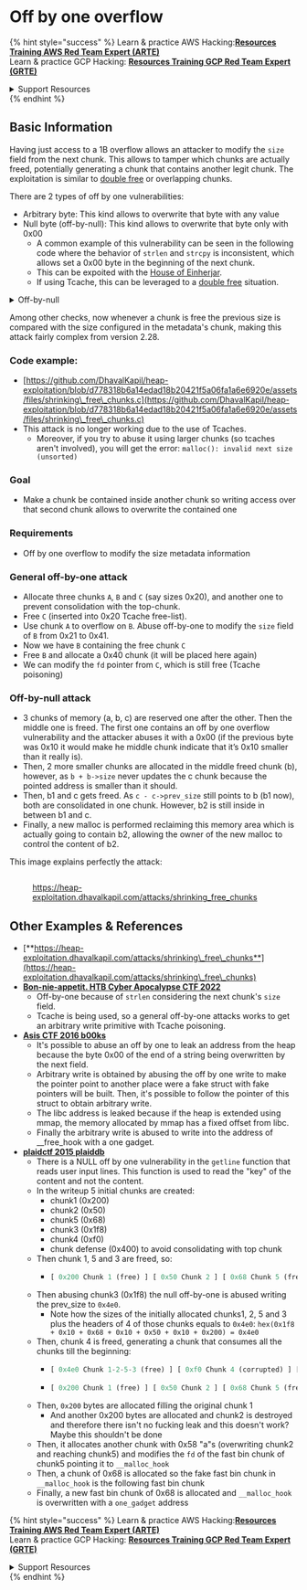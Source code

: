 # Off by one overflow

{% hint style="success" %}
Learn & practice AWS Hacking:<img src="/.gitbook/assets/arte.png" alt="" data-size="line">[**Resources Training AWS Red Team Expert (ARTE)**](https://training.khulnasoft.com/courses/arte)<img src="/.gitbook/assets/arte.png" alt="" data-size="line">\
Learn & practice GCP Hacking: <img src="/.gitbook/assets/grte.png" alt="" data-size="line">[**Resources Training GCP Red Team Expert (GRTE)**<img src="/.gitbook/assets/grte.png" alt="" data-size="line">](https://training.khulnasoft.com/courses/grte)

<details>

<summary>Support Resources</summary>

* Check the [**subscription plans**](https://patreon.com/khulnasoft)!
* **Join the** 💬 [**Discord group**](https://discord.gg/hRep4RUj7f) or the [**telegram group**](https://t.me/peass) or **follow** us on **Twitter** 🐦 [**@resources\_live**](https://twitter.com/khulnasoft\_live)**.**
* **Share hacking tricks by submitting PRs to the** [**Resources**](https://github.com/khulnasoft/resources) and [**Resources Cloud**](https://github.com/khulnasoft/resources-cloud) github repos.

</details>
{% endhint %}

## Basic Information

Having just access to a 1B overflow allows an attacker to modify the `size` field from the next chunk. This allows to tamper which chunks are actually freed, potentially generating a chunk that contains another legit chunk. The exploitation is similar to [double free](double-free.md) or overlapping chunks.

There are 2 types of off by one vulnerabilities:

* Arbitrary byte: This kind allows to overwrite that byte with any value
* Null byte (off-by-null): This kind allows to overwrite that byte only with 0x00
  * A common example of this vulnerability can be seen in the following code where the behavior of `strlen` and `strcpy` is inconsistent, which allows set a 0x00 byte in the beginning of the next chunk.
  * This can be expoited with the [House of Einherjar](house-of-einherjar.md).
  * If using Tcache, this can be leveraged to a [double free](double-free.md) situation.

<details>

<summary>Off-by-null</summary>

```c
// From https://ctf-wiki.mahaloz.re/pwn/linux/glibc-heap/off_by_one/
int main(void)
{
    char buffer[40]="";
    void *chunk1;
    chunk1 = malloc(24);
    puts("Get Input");
    gets(buffer);
    if(strlen(buffer)==24)
    {
        strcpy(chunk1,buffer);
    }
    return 0;
}
```

</details>

Among other checks, now whenever a chunk is free the previous size is compared with the size configured in the metadata's chunk, making this attack fairly complex from version 2.28.

### Code example:

* [https://github.com/DhavalKapil/heap-exploitation/blob/d778318b6a14edad18b20421f5a06fa1a6e6920e/assets/files/shrinking\_free\_chunks.c](https://github.com/DhavalKapil/heap-exploitation/blob/d778318b6a14edad18b20421f5a06fa1a6e6920e/assets/files/shrinking\_free\_chunks.c)
* This attack is no longer working due to the use of Tcaches.
  * Moreover, if you try to abuse it using larger chunks (so tcaches aren't involved), you will get the error: `malloc(): invalid next size (unsorted)`

### Goal

* Make a chunk be contained inside another chunk so writing access over that second chunk allows to overwrite the contained one

### Requirements

* Off by one overflow to modify the size metadata information

### General off-by-one attack

* Allocate three chunks `A`, `B` and `C` (say sizes 0x20), and another one to prevent consolidation with the top-chunk.
* Free `C` (inserted into 0x20 Tcache free-list).
* Use chunk `A` to overflow on `B`. Abuse off-by-one to modify the `size` field of `B` from 0x21 to 0x41.
* Now we have `B` containing the free chunk `C`
* Free `B` and allocate a 0x40 chunk (it will be placed here again)
* We can modify the `fd` pointer from `C`, which is still free (Tcache poisoning)

### Off-by-null attack

* 3 chunks of memory (a, b, c) are reserved one after the other. Then the middle one is freed. The first one contains an off by one overflow vulnerability and the attacker abuses it with a 0x00 (if the previous byte was 0x10 it would make he middle chunk indicate that it’s 0x10 smaller than it really is).
* Then, 2 more smaller chunks are allocated in the middle freed chunk (b), however, as `b + b->size` never updates the c chunk because the pointed address is smaller than it should.
* Then, b1 and c gets freed. As `c - c->prev_size` still points to b (b1 now), both are consolidated in one chunk. However, b2 is still inside in between b1 and c.
* Finally, a new malloc is performed reclaiming this memory area which is actually going to contain b2, allowing the owner of the new malloc to control the content of b2.

This image explains perfectly the attack:

<figure><img src="../../.gitbook/assets/image (1247).png" alt=""><figcaption><p><a href="https://heap-exploitation.dhavalkapil.com/attacks/shrinking_free_chunks">https://heap-exploitation.dhavalkapil.com/attacks/shrinking_free_chunks</a></p></figcaption></figure>

## Other Examples & References

* [**https://heap-exploitation.dhavalkapil.com/attacks/shrinking\_free\_chunks**](https://heap-exploitation.dhavalkapil.com/attacks/shrinking\_free\_chunks)
* [**Bon-nie-appetit. HTB Cyber Apocalypse CTF 2022**](https://7rocky.github.io/en/ctf/htb-challenges/pwn/bon-nie-appetit/)
  * Off-by-one because of `strlen` considering the next chunk's `size` field.
  * Tcache is being used, so a general off-by-one attacks works to get an arbitrary write primitive with Tcache poisoning.
* [**Asis CTF 2016 b00ks**](https://ctf-wiki.mahaloz.re/pwn/linux/glibc-heap/off\_by\_one/#1-asis-ctf-2016-b00ks)
  * It's possible to abuse an off by one to leak an address from the heap because the byte 0x00 of the end of a string being overwritten by the next field.
  * Arbitrary write is obtained by abusing the off by one write to make the pointer point to another place were a fake struct with fake pointers will be built. Then, it's possible to follow the pointer of this struct to obtain arbitrary write.
  * The libc address is leaked because if the heap is extended using mmap, the memory allocated by mmap has a fixed offset from libc.
  * Finally the arbitrary write is abused to write into the address of \_\_free\_hook with a one gadget.
* [**plaidctf 2015 plaiddb**](https://ctf-wiki.mahaloz.re/pwn/linux/glibc-heap/off\_by\_one/#instance-2-plaidctf-2015-plaiddb)
  * There is a NULL off by one vulnerability in the `getline` function that reads user input lines. This function is used to read the "key" of the content and not the content.
  * In the writeup 5 initial chunks are created:
    * chunk1 (0x200)
    * chunk2  (0x50)
    * chunk5 (0x68)
    * chunk3 (0x1f8)
    * chunk4 (0xf0)
    * chunk defense (0x400) to avoid consolidating with top chunk
  * Then chunk 1, 5 and 3 are freed, so:
    * ```python
      [ 0x200 Chunk 1 (free) ] [ 0x50 Chunk 2 ] [ 0x68 Chunk 5 (free) ] [ 0x1f8 Chunk 3 (free) ] [ 0xf0 Chunk 4 ] [ 0x400 Chunk defense ]
      ```
  * Then abusing chunk3 (0x1f8) the null off-by-one is abused writing the prev\_size to `0x4e0`.
    * Note how the sizes of the initially allocated chunks1, 2, 5 and 3 plus the headers of 4 of those chunks equals to `0x4e0`:  `hex(0x1f8 + 0x10 + 0x68 + 0x10 + 0x50 + 0x10 + 0x200) = 0x4e0`
  * Then, chunk 4 is freed, generating a chunk that consumes all the chunks till the beginning:
    * ```python
      [ 0x4e0 Chunk 1-2-5-3 (free) ] [ 0xf0 Chunk 4 (corrupted) ] [ 0x400 Chunk defense ]
      ```
    * ```python
      [ 0x200 Chunk 1 (free) ] [ 0x50 Chunk 2 ] [ 0x68 Chunk 5 (free) ] [ 0x1f8 Chunk 3 (free) ] [ 0xf0 Chunk 4 ] [ 0x400 Chunk defense ]
      ```
  * Then, `0x200` bytes are allocated filling the original chunk 1
    * And another 0x200 bytes are allocated and chunk2 is destroyed and therefore there isn't no fucking leak and this doesn't work? Maybe this shouldn't be done
  * Then, it allocates another chunk with 0x58 "a"s (overwriting chunk2 and reaching chunk5) and modifies the `fd` of the fast bin chunk of chunk5 pointing it to `__malloc_hook`
  * Then, a chunk of 0x68 is allocated so the fake fast bin chunk in `__malloc_hook` is the following fast bin chunk
  * Finally, a new fast bin chunk of 0x68 is allocated and `__malloc_hook` is overwritten with a `one_gadget` address

{% hint style="success" %}
Learn & practice AWS Hacking:<img src="/.gitbook/assets/arte.png" alt="" data-size="line">[**Resources Training AWS Red Team Expert (ARTE)**](https://training.khulnasoft.com/courses/arte)<img src="/.gitbook/assets/arte.png" alt="" data-size="line">\
Learn & practice GCP Hacking: <img src="/.gitbook/assets/grte.png" alt="" data-size="line">[**Resources Training GCP Red Team Expert (GRTE)**<img src="/.gitbook/assets/grte.png" alt="" data-size="line">](https://training.khulnasoft.com/courses/grte)

<details>

<summary>Support Resources</summary>

* Check the [**subscription plans**](https://patreon.com/khulnasoft)!
* **Join the** 💬 [**Discord group**](https://discord.gg/hRep4RUj7f) or the [**telegram group**](https://t.me/peass) or **follow** us on **Twitter** 🐦 [**@resources\_live**](https://twitter.com/khulnasoft\_live)**.**
* **Share hacking tricks by submitting PRs to the** [**Resources**](https://github.com/khulnasoft/resources) and [**Resources Cloud**](https://github.com/khulnasoft/resources-cloud) github repos.

</details>
{% endhint %}

